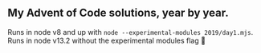 ## My Advent of Code solutions, year by year.

Runs in node v8 and up with `node --experimental-modules 2019/day1.mjs`. Runs in node v13.2 without the experimental modules flag 🎉
